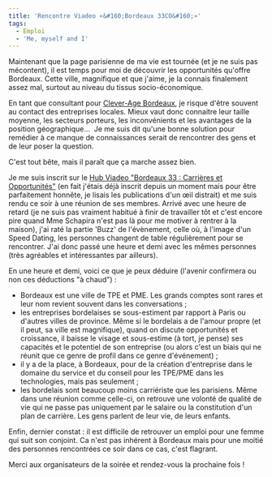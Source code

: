 ```yaml
---
title: 'Rencontre Viadeo «&#160;Bordeaux 33CO&#160;»'
tags:
  - Emploi
  - 'Me, myself and I'
---
```


Maintenant que la page parisienne de ma vie est tournée (et je ne suis pas
mécontent), il est temps pour moi de découvrir les opportunités qu'offre
Bordeaux. Cette ville, magnifique et que j'aime, je la connais finalement assez
mal, surtout au niveau du tissus socio-économique.

En tant que consultant pour
[Clever-Age Bordeaux](http://www.clever-age.com/fr/agencies/bordeaux/), je
risque d'être souvent au contact des entreprises locales. Mieux vaut donc
connaitre leur taille moyenne, les secteurs porteurs, les inconvénients et les
avantages de la position géographique…  Je me suis dit qu'une bonne solution
pour remédier à ce manque de connaissances serait de rencontrer des gens et de
leur poser la question.

C'est tout bête, mais il paraît que ça marche assez bien.

<!-- more -->

Je me suis inscrit sur le
[Hub Viadeo "Bordeaux 33&nbsp;: Carrières et Opportunités"](http://fr.viadeo.com/fr/groups/?containerId=0021ve6urf16tmgs)
(en fait j'étais déjà inscrit depuis un moment mais pour être parfaitement
honnête, je lisais les publications d'un œil distrait) et me suis rendu ce soir
à une réunion de ses membres. Arrivé avec une heure de retard (je ne suis pas
vraiment habitué à finir de travailler tôt et c'est encore pire quand Mme
Schapira n'est pas là pour me motiver à rentrer à la maison), j'ai raté la
partie 'Buzz' de l'évènement, celle où, à l'image d'un Speed Dating, les
personnes changent de table régulièrement pour se rencontrer. J'ai donc passé
une heure et demi avec les mêmes personnes (très agréables et intéressantes par
ailleurs).

En une heure et demi, voici ce que je peux déduire (l'avenir confirmera ou non
ces déductions "à chaud")&nbsp;:

- Bordeaux est une ville de TPE et PME. Les grands comptes sont rares et leur
  nom revient souvent dans les conversations ;
- les entreprises bordelaises se sous-estiment par rapport à Paris ou d'autres
  villes de province. Même si le bordelais a de l'amour propre (et il peut, sa
  ville est magnifique), quand on discute opportunités et croissance, il baisse
  le visage et sous-estime (à tort, je pense) ses capacités et le potentiel de
  son entreprise (ou alors c'est un biais qui ne réunit que ce genre de profil
  dans ce genre d'événement) ;
- il y a de la place, à Bordeaux, pour de la création d'entreprise dans le
  domaine du service et du conseil pour les TPE/PME dans les technologies, mais
  pas seulement ;
- les bordelais sont beaucoup moins carriériste que les parisiens. Même dans une
  réunion comme celle-ci, on retrouve une volonté de qualité de vie qui ne passe
  pas uniquement par le salaire ou la constitution d'un plan de carrière. Les
  gens parlent de leur vie, de leurs enfants.

Enfin, dernier constat&nbsp;: il est difficile de retrouver un emploi pour une
femme qui suit son conjoint. Ca n'est pas inhérent à Bordeaux mais pour une
moitié des personnes rencontrées ce soir dans ce cas, c'est flagrant.

Merci aux organisateurs de la soirée et rendez-vous la prochaine fois&nbsp;!
